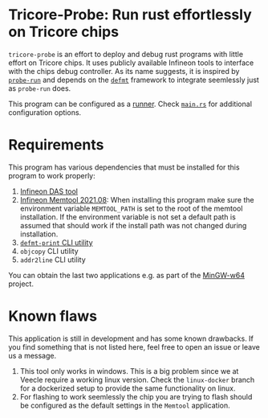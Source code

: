 # Tricore-Probe: Run rust effortlessly on Tricore chips

`tricore-probe` is an effort to deploy and debug rust programs with little effort
on Tricore chips. It uses publicly available Infineon tools to interface with the
chips debug controller. As its name suggests, it is inspired by [`probe-run`](https://crates.io/crates/probe-run) and depends 
on the [`defmt`](https://defmt.ferrous-systems.com/) framework to integrate seemlessly just as `probe-run` does.

This program can be configured as a [runner](https://doc.rust-lang.org/cargo/reference/config.html#targettriplerunner). 
Check [`main.rs`](src/main.rs) for additional configuration options.

# Requirements
This program has various dependencies that must be installed for this program to 
work properly:
1. [Infineon DAS tool]((https://www.infineon.com/cms/en/product/promopages/das/#!?fileId=db3a30431ed1d7b2011f469ac40e56af)) 
2. [Infineon Memtool 2021.08](https://www.infineon.com/cms/en/tools/aurix-tools/free-tools/infineon/): 
When installing this program make sure the environment variable `MEMTOOL_PATH` is set
to the root of the memtool installation. If the environment variable is not set 
a default path is assumed that should work if the install path was not changed 
during installation.
3. [`defmt-print` CLI utility](https://crates.io/crates/defmt-print)
4. `objcopy` CLI utility
5. `addr2line` CLI utility

You can obtain the last two applications e.g. as part of the [MinGW-w64](https://www.mingw-w64.org/) 
project.

# Known flaws
This application is still in development and has some known drawbacks. If you 
find something that is not listed here, feel free to open an issue or leave us a
message.

1. This tool only works in windows. This is a big problem since we at Veecle
require a working linux version. Check the `linux-docker` branch for a dockerized
setup to provide the same functionality on linux.
2. For flashing to work seemlessly the chip you are trying to flash should be 
configured as the default settings in the `Memtool` application.